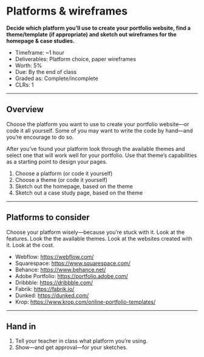 # Platforms & wireframes

**Decide which platform you’ll use to create your portfolio website, find a theme/template (if appropriate) and sketch out wireframes for the homepage & case studies.**

- Timeframe: ~1 hour
- Deliverables: Platform choice, paper wireframes
- Worth: 5%
- Due: By the end of class
- Graded as: Complete/incomplete
- CLRs: 1

---

## Overview

Choose the platform you want to use to create your portfolio website—or code it all yourself. Some of you may want to write the code by hand—and you’re encourage to do so.

After you’ve found your platform look through the available themes and select one that will work well for your portfolio. Use that theme’s capabilities as a starting point to design your pages.

1. Choose a platform (or code it yourself)
2. Choose a theme (or code it yourself)
3. Sketch out the homepage, based on the theme
4. Sketch out a case study page, based on the theme

---

## Platforms to consider

Choose your platform wisely—because you’re stuck with it. Look at the features. Look the the available themes. Look at the websites created with it. Look at the cost.

- Webflow: https://webflow.com/
- Squarespace: https://www.squarespace.com/
- Behance: https://www.behance.net/
- Adobe Portfolio: https://portfolio.adobe.com/
- Dribbble: https://dribbble.com/
- Fabrik: https://fabrik.io/
- Dunked: https://dunked.com/
- Krop: https://www.krop.com/online-portfolio-templates/

---

## Hand in

1. Tell your teacher in class what platform you’re using.
2. Show—and get approval—for your sketches.
